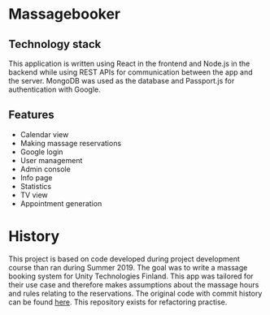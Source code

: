 # Massagebooker

## Technology stack

This application is written using React in the frontend and Node.js in the backend while using REST APIs for communication between the app and the server. MongoDB was used as the database and Passport.js for authentication with Google.

## Features

- Calendar view
- Making massage reservations
- Google login
- User management
- Admin console
- Info page
- Statistics
- TV view
- Appointment generation

# History

This project is based on code developed during project development course than ran during Summer 2019. The goal was to write a massage booking system for Unity Technologies Finland. This app was tailored for their use case and therefore makes assumptions about the massage hours and rules relating to the reservations. The original code with commit history can be found [here](https://github.com/karoliinaemilia/massage-booking-system). This repository exists for refactoring practise.
